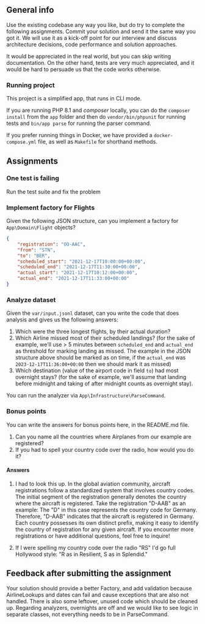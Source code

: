 ## General info

Use the existing codebase any way you like, but do try to complete the following assignments.
Commit your solution and send it the same way you got it. We will use it as a kick-off point for our interview and
discuss architecture decisions, code performance and solution approaches.

It would be appreciated in the real world, but you can skip writing documentation.
On the other hand, tests are very much appreciated, and it would be hard to persuade us that the code works otherwise.

### Running project

This project is a simplified app, that runs in CLI mode.

If you are running PHP 8.1 and _composer_ locally, you can do the `composer install` from the `app` folder and then do
`vendor/bin/phpunit` for running tests and `bin/app parse` for running the parser command.

If you prefer running things in Docker, we have provided a `docker-compose.yml` file, as well as `Makefile` for shorthand methods.

## Assignments

### One test is failing

Run the test suite and fix the problem

### Implement factory for Flights

Given the following JSON structure, can you implement a factory for `App\Domain\Flight` objects?

```json
{
	"registration": "OO-AAC",
	"from": "STN",
	"to": "BER",
	"scheduled_start": "2021-12-17T10:00:00+00:00",
	"scheduled_end": "2021-12-17T11:30:00+00:00",
	"actual_start": "2021-12-17T10:12:00+00:00",
	"actual_end": "2021-12-17T11:33:00+00:00"
}
```

### Analyze dataset

Given the `var/input.jsonl` dataset, can you write the code that does analysis and gives us the following answers:

1. Which were the three longest flights, by their actual duration?
2. Which Airline missed most of their scheduled landings? (for the sake of example, we'll use > 5 minutes between `scheduled_end` and `actual_end` as threshold for marking landing as missed. The example in the JSON structure above should be marked as on time, if the `actual_end` was `2023-12-17T11:36:00+00:00` then we should mark it as missed)
3. Which destination (value of the airport code in field `to`) had most overnight stays? (for the sake of example, we'll assume that landing before midnight and taking of after midnight counts as overnight stay).

You can run the analyzer via `App\Infrastructure\ParseCommand`.

### Bonus points

You can write the answers for bonus points here, in the README.md file.

1. Can you name all the countries where Airplanes from our example are registered?
2. If you had to spell your country code over the radio, how would you do it?

#### Answers

1. I had to look this up. In the global aviation community, aircraft registrations follow a standardized system that involves country codes. The initial segment of the registration generally denotes the country where the aircraft is registered. Take the registration "D-AAB" as an example: The "D" in this case represents the country code for Germany. Therefore, "D-AAB" indicates that the aircraft is registered in Germany. Each country possesses its own distinct prefix, making it easy to identify the country of registration for any given aircraft. If you encounter more registrations or have additional questions, feel free to inquire!

2. If I were spelling my country code over the radio "RS" I'd go full Hollywood style: "R as in Resilient, S as in Splendid."

## Feedback after submitting the assignment

Your solution should provide a better Factory, and add validation because AirlineLookups and dates can fail and cause exceptions that are also not handled. There is also some leftover, unused code which should be cleaned up. Regarding analyzers, overnights are off and we would like to see logic in separate classes, not everything needs to be in ParseCommand.
